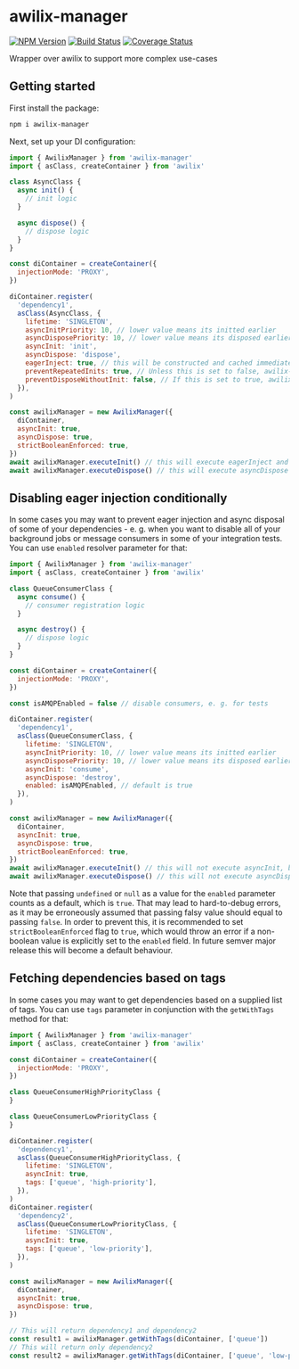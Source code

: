 # awilix-manager

[![NPM Version](https://img.shields.io/npm/v/awilix-manager.svg)](https://npmjs.org/package/awilix-manager)
[![Build Status](https://github.com/kibertoad/awilix-manager/workflows/ci/badge.svg)](https://github.com/kibertoad/awilix-manager/actions)
[![Coverage Status](https://coveralls.io/repos/kibertoad/awilix-manager/badge.svg?branch=main)](https://coveralls.io/r/kibertoad/awilix-manager?branch=main)

Wrapper over awilix to support more complex use-cases

## Getting started

First install the package:

```bash
npm i awilix-manager
```

Next, set up your DI configuration:

```js
import { AwilixManager } from 'awilix-manager'
import { asClass, createContainer } from 'awilix'

class AsyncClass {
  async init() {
    // init logic
  }

  async dispose() {
    // dispose logic
  }
}

const diContainer = createContainer({
  injectionMode: 'PROXY',
})

diContainer.register(
  'dependency1',
  asClass(AsyncClass, {
    lifetime: 'SINGLETON',
    asyncInitPriority: 10, // lower value means its initted earlier
    asyncDisposePriority: 10, // lower value means its disposed earlier
    asyncInit: 'init',
    asyncDispose: 'dispose',
    eagerInject: true, // this will be constructed and cached immediately. Redundant for resolves with `asyncInit` parameter set, as that is always resolved eagerly. If a string is passed, then additional synchronous method will be invoked in addition to constructor on injection.
    preventRepeatedInits: true, // Unless this is set to false, awilix-manager will ignore `executeInit()` executed after the first one, until `executeDispose` is executed.
    preventDisposeWithoutInit: false, // If this is set to true, awilix-manager will ignore `executeDispose()` executed before `executeInit()` is executed.
  }),
)

const awilixManager = new AwilixManager({
  diContainer,
  asyncInit: true,
  asyncDispose: true,
  strictBooleanEnforced: true,  
})
await awilixManager.executeInit() // this will execute eagerInject and asyncInit
await awilixManager.executeDispose() // this will execute asyncDispose
```

## Disabling eager injection conditionally

In some cases you may want to prevent eager injection and async disposal of some of your dependencies - e. g. when you want to disable all of your background jobs or message consumers in some of your integration tests.
You can use `enabled` resolver parameter for that:

```js
import { AwilixManager } from 'awilix-manager'
import { asClass, createContainer } from 'awilix'

class QueueConsumerClass {
  async consume() {
    // consumer registration logic
  }

  async destroy() {
    // dispose logic
  }
}

const diContainer = createContainer({
  injectionMode: 'PROXY',
})

const isAMQPEnabled = false // disable consumers, e. g. for tests

diContainer.register(
  'dependency1',
  asClass(QueueConsumerClass, {
    lifetime: 'SINGLETON',
    asyncInitPriority: 10, // lower value means its initted earlier
    asyncDisposePriority: 10, // lower value means its disposed earlier
    asyncInit: 'consume',
    asyncDispose: 'destroy',
    enabled: isAMQPEnabled, // default is true
  }),
)

const awilixManager = new AwilixManager({
  diContainer,
  asyncInit: true,
  asyncDispose: true,
  strictBooleanEnforced: true,    
})
await awilixManager.executeInit() // this will not execute asyncInit, because consumer is disabled
await awilixManager.executeDispose() // this will not execute asyncDispose, because consumer is disabled
```

Note that passing `undefined` or `null` as a value for the `enabled` parameter counts as a default, which is `true`. That may lead to hard-to-debug errors, as it may be erroneously assumed that passing falsy value should equal to passing `false`. In order to prevent this, it is recommended to set `strictBooleanEnforced` flag to `true`, which would throw an error if a non-boolean value is explicitly set to the `enabled` field. In future semver major release this will become a default behaviour.

## Fetching dependencies based on tags

In some cases you may want to get dependencies based on a supplied list of tags. 
You can use `tags` parameter in conjunction with the `getWithTags` method for that:

```js
import { AwilixManager } from 'awilix-manager'
import { asClass, createContainer } from 'awilix'

const diContainer = createContainer({
  injectionMode: 'PROXY',
})

class QueueConsumerHighPriorityClass {
}

class QueueConsumerLowPriorityClass {
}

diContainer.register(
  'dependency1',
  asClass(QueueConsumerHighPriorityClass, {
    lifetime: 'SINGLETON',
    asyncInit: true,
    tags: ['queue', 'high-priority'],
  }),
)
diContainer.register(
  'dependency2',
  asClass(QueueConsumerLowPriorityClass, {
    lifetime: 'SINGLETON',
    asyncInit: true,
    tags: ['queue', 'low-priority'],
  }),
)

const awilixManager = new AwilixManager({
  diContainer,
  asyncInit: true,
  asyncDispose: true,
})

// This will return dependency1 and dependency2
const result1 = awilixManager.getWithTags(diContainer, ['queue'])
// This will return only dependency2
const result2 = awilixManager.getWithTags(diContainer, ['queue', 'low-priority'])
```
